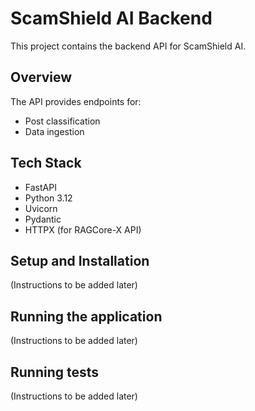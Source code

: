 # ScamShield AI Backend

This project contains the backend API for ScamShield AI.

## Overview

The API provides endpoints for:
- Post classification
- Data ingestion

## Tech Stack

- FastAPI
- Python 3.12
- Uvicorn
- Pydantic
- HTTPX (for RAGCore-X API)

## Setup and Installation

(Instructions to be added later)

## Running the application

(Instructions to be added later)

## Running tests

(Instructions to be added later)
